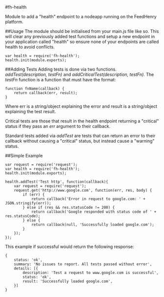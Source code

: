 #fh-health


Module to add a "health" endpoint to a nodeapp running on the FeedHenry platform. 

##Usage
The module should be initialised from your main.js file like so. This will clear any previously added test functions and setup a new endpoint in your application called "health" so ensure none of your endpoints are called health to avoid conflicts. 

```
var health = require('fh-health');
health.init(module.exports);
```

##Adding Tests
Adding tests is done via two functions. *addTest(description, testFn)* and *addCriticalTest(description, testFn)*. The *testFn* function is a function that must have the format:

```
function fnName(callback) {
	return callback(err, result);
}
```
Where err is a string/object explaining the error and result is a string/object explaining the test result.

Critical tests are those that result in the health endpoint returning a "critical" status if they pass an *err* argument to their callback. 

Standard tests added via *addTest* are tests that can return an error to their callback without causing a "critical" status, but instead cause a "warning" status.


##Simple Example

```
var request = require('request');
var health = require('fh-health');
health.init(module.exports);

health.addTest('Test http', function(callback){
	var request = require('request');
	request.get('http://www.google.com', function(err, res, body) {
		if (err) {
			return callback('Error in request to google.com: ' + JSON.stringify(err));
		} else if (res && res.statusCode != 200) {
			return callback('Google responded with status code of ' + res.statusCode);
		} else {
      		return callback(null, 'Successfully loaded google.com');
    	}
	});
});
```

This example if successful would return the following response:

```
{
    status: 'ok',
    summary: 'No issues to report. All tests passed without error',
    details: [{
        description: 'Test a request to www.google.com is successful',
        status: 'ok',
        result: 'Successfully loaded google.com',
    }]
}
```
